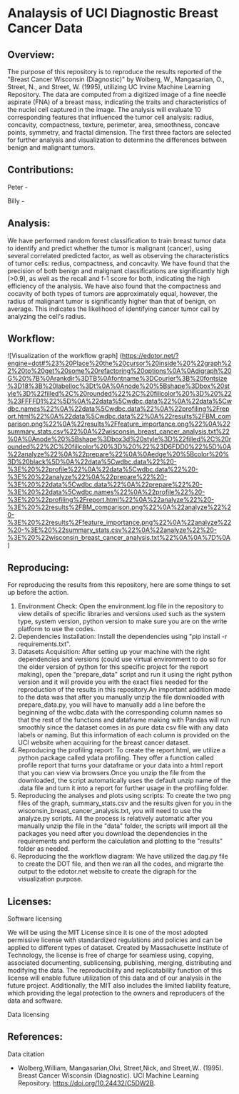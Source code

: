 # Analaysis of UCI Diagnostic Breast Cancer Data

## **Overview:**
The purpose of this repository is to reproduce the results reported of the "Breast Cancer Wisconsin (Diagnostic)" by Wolberg, W., Mangasarian, O., Street, N., and Street, W. (1995), utilizing UC Irvine Machine Learning Repository. The data are computed from a digitized image of a fine needle aspirate (FNA) of a breast mass, indicating the traits and characteristics of the nuclei cell captured in the image. The analysis will evaluate 10 corresponding features that influenced the tumor cell analysis: radius, concavity, compactness, texture, perimeter, area, smoothness, concave points, symmetry, and fractal dimension. The first three factors are selected for further analysis and visualization to determine the differences between benign and malignant tumors.

## **Contributions:**
Peter - 

Billy - 

## **Analysis:**

We have performed random forest classification to train breast tumor data to identify and predict whether the tumor is malignant (cancer), using several correlated predicted factor, as well as observing the characteristics of tumor cells: redius, compactness, and concavity. We have found that the precision of both benign and malignant classifications are significantly high (>0.9), as well as the recall and f-1 score for both, indicating the high efficiency of the analysis. We have also found that the compactness and cocavity of both types of tumors are approximately equal, however, the radius of malignant tumor is significantly higher than that of benign, on average. This indicates the likelihood of identifying cancer tumor call by analyzing the cell's radius.

## **Workflow:**

![Visualization of the workflow graph] (https://edotor.net/?engine=dot#%23%20Place%20the%20cursor%20inside%20%22graph%22%20to%20get%20some%20refactoring%20options%0A%0Adigraph%20G%20%7B%0Arankdir%3DTB%0Afontname%3DCourier%3B%20fontsize%3D18%3B%20labelloc%3Dt%0A%0Anode%20%5Bshape%3Dbox%20style%3D%22filled%2C%20rounded%22%2C%20fillcolor%20%3D%20%22%23FFFFD1%22%5D%0A%22data%5Cwdbc.data%22%0A%22data%5Cwdbc.names%22%0A%22data%5Cwdbc.data%22%0A%22profiling%2Freport.html%22%0A%22data%5Cwdbc.data%22%0A%22results%2FBM_comparison.png%22%0A%22results%2Ffeature_importance.png%22%0A%22summary_stats.csv%22%0A%22wisconsin_breast_cancer_analysis.txt%22%0A%0Anode%20%5Bshape%3Dbox3d%20style%3D%22filled%2C%20rounded%22%2C%20fillcolor%20%3D%20%22%23D6FDD0%22%5D%0A%22analyze%22%0A%22prepare%22%0A%0Aedge%20%5Bcolor%20%3D%20black%5D%0A%22data%5Cwdbc.data%22%20-%3E%20%22profile%22%0A%22data%5Cwdbc.data%22%20-%3E%20%22analyze%22%0A%22prepare%22%20-%3E%20%22data%5Cwdbc.data%22%0A%22prepare%22%20-%3E%20%22data%5Cwdbc.names%22%0A%22profile%22%20-%3E%20%22profiling%2Freport.html%22%0A%22analyze%22%20-%3E%20%22results%2FBM_comparison.png%22%0A%22analyze%22%20-%3E%20%22results%2Ffeature_importance.png%22%0A%22analyze%22%20-%3E%20%22summary_stats.csv%22%0A%22analyze%22%20-%3E%20%22wisconsin_breast_cancer_analysis.txt%22%0A%0A%7D%0A)

## **Reproducing:**

For reproducing the results from this repository, here are some things to set up before the action. 
<ol>
<li>Environment Check: Open the environment.log file in the repository to view details of specific libraries and versions used such as the system type, system version, python version to make sure you are on the write platform to use the codes. </li>

<li>Dependencies Installation: Install the dependencies using "pip install -r requirements.txt". </li>

<li>Datasets Acquisition: After setting up your machine with the right dependencies and versions (could use virtual environment to do so for the older version of python for this specific project for the report making), open the "prepare_data" script and run it using the right python version and it will provide you with the exact files needed for the reproduction of the results in this repository.An important addition made to the data was that after you manually unzip the file downloaded with prepare_data.py, you will have to manually add a line before the beginning of the wdbc.data with the corresponding column names so that the rest of the functions and dataframe making with Pandas will run smoothly since the dataset comes in as pure data csv file with any data labels or naming. But this information of each column is provided on the UCI website when acquiring for the breast cancer dataset. </li>

<li>Reproducing the profiling report: To create the report.html, we utilize a python package called ydata profiling. They offer a function called profile report that turns your dataframe or your data into a html report that you can view via browsers.Once you unzip the file from the downloaded, the script automatically uses the default unzip name of the .data file and turn it into a report for further usage in the profiling folder. </li>

<li>Reproducing the analyses and plots using scripts: To create the two png files of the graph, summary_stats.csv and the results given for you in the wisconsin_breast_cancer_analysis.txt, you will need to use the analyze.py scripts. All the process is relatively automatic after you manually unzip the file in the "data" folder, the scripts will import all the packages you need after you download the dependencies in the requirements and perform the calculation and plotting to the "results" folder as needed. </li>

<li>Reproducing the the workflow diagram: We have utilized the dag.py file to create the DOT file, and then we ran all the codes, and migrarte the output to the edotor.net website to create the digraph for the visualization purpose.  </li>

</ol>

## **Licenses:**

Software licensing

We will be using the MIT License since it is one of the most adopted permissive license with standardized regulations and policies and can be applied to different types of dataset. Created by Massachusette Institute of Technology, the license is free of charge for seamless using, copying, associated documenting, sublicensing, publishing, merging, distributing and modifying the data. The reproducibility and replicatability function of this license will enable future utilization of this data and of our analysis in the future project. Additionally, the MIT also includes the limited liability feature, which providing the legal protection to the owners and reproducers of the data and software.

Data licensing

## **References:**

Data citation
- Wolberg,William, Mangasarian,Olvi, Street,Nick, and Street,W.. (1995). Breast Cancer Wisconsin (Diagnostic). UCI Machine Learning Repository. https://doi.org/10.24432/C5DW2B.

